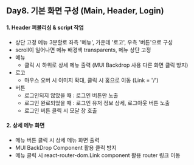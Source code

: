 ## Day8. 기본 화면 구성 (Main, Header, Login)

#### 1. Header 퍼블리싱 & script 작업

- 상단 고정 메뉴 3분할로 좌측 '메뉴', 가운데 '로고', 우측 '버튼'으로 구성
- scroll이 일어나면 메뉴 배경색 transparents, 메뉴 상단 고정
- 메뉴
  - 클릭 시 하위로 상세 메뉴 출력 (MUI Backdrop 사용 다른 화면 클릭 방지)
- 로고
  - 마우스 오버 시 이미지 확대, 클릭 시 홈으로 이동 (Link = '/')
- 버튼
  - 로그인되지 않았을 때 : 로그인 버튼만 노출
  - 로그인 완료되었을 때 : 로그인 유저 정보 상세, 로그아웃 버튼 노출
  - 로그인 버튼 클릭 시 모달 창 호출

#### 2. 상세 메뉴 화면

- 메뉴 버튼 클릭 시 상세 메뉴 화면 출력
- MUI BackDrop Component 활용 클릭 방지
- 메뉴 클릭 시 react-router-dom.Link component 활용 router 링크 이동
